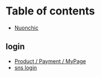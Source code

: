# Table of contents

* [Nuonchic](README.md)

## login

* [Product / Payment / MyPage](login/untitled.md)
* [sns login](login/untitled-2.md)

